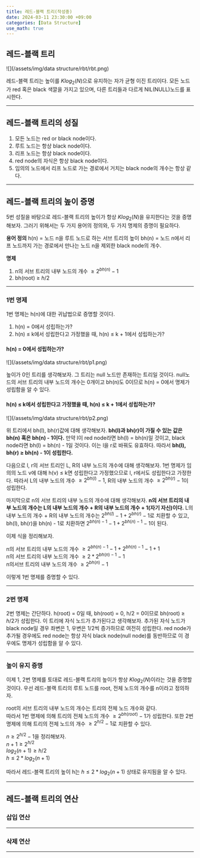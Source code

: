 ```yaml
---
title: 레드-블랙 트리(작성중)
date: 2024-03-11 23:30:00 +09:00
categories: [Data Structure]
use_math: true
---
```


## **레드-블랙 트리**
![](/assets/img/data structure/rbt/rbt.png)

레드-블랙 트리는 높이를 $Klog_2(N)$으로 유지하는 자가 균형 이진 트리이다. 모든 노드가 red 혹은 black 색깔을 가지고 있으며, 다른 트리들과 다르게 NIL(NULL)노드를 표시한다.

---
## **레드-블랙 트리의 성질**
1. 모든 노드는 red or black node이다.
2. 루트 노드는 항상 black node이다.
3. 리프 노드는 항상 black node이다.
4. red node의 자식은 항상 black node이다.
5. 임의의 노드에서 리프 노드로 가는 경로에서 거치는 black node의 개수는 항상 같다.

---
## **레드-블랙 트리의 높이 증명**
5번 성질을 바탕으로 레드-블랙 트리의 높이가 항상 $Klog_2(N)$을 유지한다는 것을 증명해보자. 그러기 위해서는 두 가지 용어의 정의와, 두 가지 명제의 증명이 필요하다.

>
**용어 정의**
h(n) = 노드 n을 루트 노드로 하는 서브 트리의 높이
bh(n) = 노드 n에서 리프 노드까지 가는 경로에서 만나는 노드 n을 제외한 black node의 개수.
>

>
**명제**
1. n의 서브 트리의 내부 노드의 개수 $\ge 2^{bh(n)} - 1$
2. bh(root) $\ge$ $h/2$
>

---

### **1번 명제**

1번 명제는 h(n)에 대한 귀납법으로 증명할 것이다.

>
1. h(n) = 0에서 성립하는가?
2. h(n) $\le$ k에서 성립한다고 가정했을 때, h(n) $\le$ k + 1에서 성립하는가?
>

#### **h(n) = 0에서 성립하는가?**

![](/assets/img/data structure/rbt/p1.png)

높이가 0인 트리를 생각해보자. 그 트리는 null 노드만 존재하는 트리일 것이다.
null노드의 서브 트리의 내부 노드의 개수는 0개이고 bh(n)도 0이므로 h(n) = 0에서 명제가 성립함을 알 수 있다.


#### **h(n) ≤ k에서 성립한다고 가정했을 때, h(n) ≤ k + 1에서 성립하는가?**

![](/assets/img/data structure/rbt/p2.png)

위 트리에서 bh(l), bh(r)값에 대해 생각해보자. **bh(l)과 bh(r)이 가질 수 있는 값은 bh(n) 혹은 bh(n) - 1이다.** 만약 l이 red node라면 bh(l) = bh(n)일 것이고, black node라면 bh(l) = bh(n) - 1일 것이다. 이는 l을 r로 바꿔도 유효하다. 따라서 **bh(l), bh(r) $\ge$ bh(n) - 1이 성립한다.**

다음으로 l, r의 서브 트리인 L, R의 내부 노드의 개수에 대해 생각해보자. 1번 명제가 임의의 노드 v에 대해 h(v) $\le$ k면 성립한다고 가정했으므로 l, r에서도 성립한다고 가정한다.
따라서 L의 내부 노드의 개수 $\ge 2^{bh(l)} - 1$, R의 내부 노드의 개수 $\ge 2^{bh(r)} - 1$이 성립한다.

마지막으로 n의 서브 트리의 내부 노드의 개수에 대해 생각해보자. **n의 서브 트리의 내부 노드의 개수는 L의 내부 노드의 개수 + R의 내부 노드의 개수 + 1(자기 자신)이다.** L의 내부 노드의 개수 + R의 내부 노드의 개수는 $2^{bh(l)} - 1 + 2^{bh(r)} - 1$로 치환할 수 있고, bh(l), bh(r)을 bh(n) - 1로 치환하면 $2^{bh(n) - 1} - 1 + 2^{bh(n) - 1} - 1$이 된다.

이제 식을 정리해보자.

n의 서브 트리의 내부 노드의 개수 $\ge 2^{bh(n) - 1} - 1 + 2^{bh(n) - 1} - 1 + 1$<br>
n의 서브 트리의 내부 노드의 개수 $\ge 2 * 2^{bh(n) - 1} - 1$<br>
n의서브 트리의  내부 노드의 개수 $\ge 2^{bh(n)} - 1$<br>

이렇게 1번 명제를 증명할 수 있다.

---

### **2번 명제**
2번 명제는 간단하다.
h(root) = 0일 때, bh(root) = 0, h/2 = 0이므로 bh(root) $\ge$ $h/2$가 성립한다. 
이 트리에 자식 노드가 추가된다고 생각해보자. 추가된 자식 노드가 black node일 경우 좌변은 1, 우변은 1/2씩 증가하므로 여전히 성립한다. red node가 추가될 경우에도 red node는 항상 자식 black node(null node)를 동반하므로 이 경우에도 명제가 성립함을 알 수 있다.

---

### **높이 유지 증명**
이제 1, 2번 명제를 토대로 레드-블랙 트리의 높이가 항상 $Klog_2(N)$이라는 것을 증명할 것이다. 우선 레드-블랙 트리의 루트 노드를 root, 전체 노드의 개수를 n이라고 정의하자. 

root의 서브 트리의 내부 노드의 개수는 트리의 전체 노드 개수와 같다.  
따라서 1번 명제에 의해  트리의 전체 노드의 개수 $\ge 2^{bh(root)} - 1$가 성립한다.
또한 2번 명제에 의해 트리의 전체 노드의 개수 $\ge 2^{h/2} - 1$로 치환할 수 있다.

$n \ge 2^{h/2} - 1$을 정리해보자.<br>
$n + 1 \ge 2^{h/2}$<br>
$log_2(n + 1) \ge h/2$<br>
$h \le 2 * log_2(n + 1)$<br>

따라서 레드-블랙 트리의 높이 h는 $h \le 2 * log_2(n + 1)$ 상태로 유지됨을 알 수 있다.


---

## **레드-블랙 트리의 연산**
### **삽입 연산**

---

### **삭제 연산**

---
